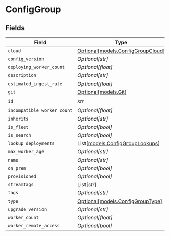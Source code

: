 # ConfigGroup


## Fields

| Field                                                              | Type                                                               | Required                                                           | Description                                                        |
| ------------------------------------------------------------------ | ------------------------------------------------------------------ | ------------------------------------------------------------------ | ------------------------------------------------------------------ |
| `cloud`                                                            | [Optional[models.ConfigGroupCloud]](../models/configgroupcloud.md) | :heavy_minus_sign:                                                 | N/A                                                                |
| `config_version`                                                   | *Optional[str]*                                                    | :heavy_minus_sign:                                                 | N/A                                                                |
| `deploying_worker_count`                                           | *Optional[float]*                                                  | :heavy_minus_sign:                                                 | N/A                                                                |
| `description`                                                      | *Optional[str]*                                                    | :heavy_minus_sign:                                                 | N/A                                                                |
| `estimated_ingest_rate`                                            | *Optional[float]*                                                  | :heavy_minus_sign:                                                 | N/A                                                                |
| `git`                                                              | [Optional[models.Git]](../models/git.md)                           | :heavy_minus_sign:                                                 | N/A                                                                |
| `id`                                                               | *str*                                                              | :heavy_check_mark:                                                 | N/A                                                                |
| `incompatible_worker_count`                                        | *Optional[float]*                                                  | :heavy_minus_sign:                                                 | N/A                                                                |
| `inherits`                                                         | *Optional[str]*                                                    | :heavy_minus_sign:                                                 | N/A                                                                |
| `is_fleet`                                                         | *Optional[bool]*                                                   | :heavy_minus_sign:                                                 | N/A                                                                |
| `is_search`                                                        | *Optional[bool]*                                                   | :heavy_minus_sign:                                                 | N/A                                                                |
| `lookup_deployments`                                               | List[[models.ConfigGroupLookups](../models/configgrouplookups.md)] | :heavy_minus_sign:                                                 | N/A                                                                |
| `max_worker_age`                                                   | *Optional[str]*                                                    | :heavy_minus_sign:                                                 | N/A                                                                |
| `name`                                                             | *Optional[str]*                                                    | :heavy_minus_sign:                                                 | N/A                                                                |
| `on_prem`                                                          | *Optional[bool]*                                                   | :heavy_minus_sign:                                                 | N/A                                                                |
| `provisioned`                                                      | *Optional[bool]*                                                   | :heavy_minus_sign:                                                 | N/A                                                                |
| `streamtags`                                                       | List[*str*]                                                        | :heavy_minus_sign:                                                 | N/A                                                                |
| `tags`                                                             | *Optional[str]*                                                    | :heavy_minus_sign:                                                 | N/A                                                                |
| `type`                                                             | [Optional[models.ConfigGroupType]](../models/configgrouptype.md)   | :heavy_minus_sign:                                                 | N/A                                                                |
| `upgrade_version`                                                  | *Optional[str]*                                                    | :heavy_minus_sign:                                                 | N/A                                                                |
| `worker_count`                                                     | *Optional[float]*                                                  | :heavy_minus_sign:                                                 | N/A                                                                |
| `worker_remote_access`                                             | *Optional[bool]*                                                   | :heavy_minus_sign:                                                 | N/A                                                                |